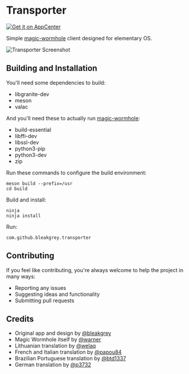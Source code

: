 # Transporter

[![Get it on AppCenter](https://appcenter.elementary.io/badge.svg)](https://appcenter.elementary.io/com.github.bleakgrey.transporter)

Simple [magic-wormhole](https://github.com/warner/magic-wormhole) client designed for elementary OS.

![Transporter Screenshot](https://raw.githubusercontent.com/cassidyjames/transporter/master/data/screenshot.png)

## Building and Installation

You'll need some dependencies to build:

* libgranite-dev
* meson
* valac

And you'll need these to actually run [magic-wormhole](https://github.com/warner/magic-wormhole):

* build-essential
* libffi-dev
* libssl-dev
* python3-pip
* python3-dev
* zip

Run these commands to configure the build environment:

    meson build --prefix=/usr
    cd build

Build and install:

    ninja
    ninja install
    
Run:

    com.github.bleakgrey.transporter

## Contributing

If you feel like contributing, you're always welcome to help the project in many ways:

* Reporting any issues
* Suggesting ideas and functionality
* Submitting pull requests

## Credits

* Original app and design by [@bleakgrey](https://github.com/bleakgrey)
* Magic Wormhole itself by [@warner](https://github.com/warner)
* Lithuanian translation by [@welaq](https://github.com/welaq)
* French and Italian translation by [@papou84](https://github.com/papou84)
* Brazilian Portuguese translation by [@btd1337](https://github.com/btd1337)
* German translation by [@p3732](https://github.com/p3732)

